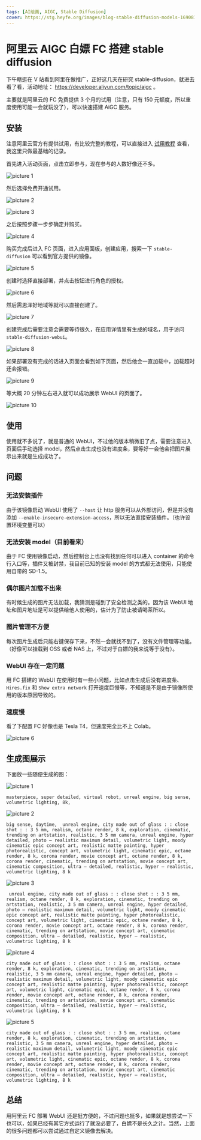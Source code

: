 ```yaml
---
tags: [AI绘画, AIGC, Stable Diffusion]
cover: https://stg.heyfe.org/images/blog-stable-diffusion-models-1690811336594.png
---
```


# 阿里云 AIGC 白嫖 FC 搭建 stable diffusion

下午瞎逛在 V 站看到阿里在做推广，正好这几天在研究 stable-diffusion，就进去看了看，活动地址： https://developer.aliyun.com/topic/aigc 。

主要就是阿里云的 FC 免费提供 3 个月的试用（注意，只有 150 元额度，所以重度使用可能一会就玩没了），可以快速搭建 AiGC 服务。

## 安装

注意阿里云官方有提供试用，有比较完整的教程，可以直接进入 [试用教程](https://developer.aliyun.com/adc/scenario/exp/e71ae1062a4f405e8ed80c0dd0ea2156?) 查看，我这里只做最基础的记录。

首先进入活动页面，点击立即参与，现在参与的人数好像还不多。

![picture 1](https://stg.heyfe.org/images/blog-stable-diffusion-aliyun-fc-1681294274442.png)

然后选择免费开通试用。

![picture 2](https://stg.heyfe.org/images/blog-stable-diffusion-aliyun-fc-1681294306017.png)

![picture 3](https://stg.heyfe.org/images/blog-stable-diffusion-aliyun-fc-1681294439158.png)

之后按照步骤一步步确定并购买。

![picture 4](https://stg.heyfe.org/images/blog-stable-diffusion-aliyun-fc-1681294457681.png)

购买完成后进入 FC 页面，进入应用面板，创建应用，搜索一下 `stable-diffusion` 可以看到官方提供的镜像。

![picture 5](https://stg.heyfe.org/images/blog-stable-diffusion-aliyun-fc-1681294524329.png)

创建时选择直接部署，并点击按钮进行角色的授权。

![picture 6](https://stg.heyfe.org/images/blog-stable-diffusion-aliyun-fc-1681294657749.png)

然后需恩泽好地域等就可以直接创建了。

![picture 7](https://stg.heyfe.org/images/blog-stable-diffusion-aliyun-fc-1681294721852.png)

创建完成后需要注意会需要等待很久，在应用详情里有生成的域名，用于访问 `stable-diffusion-webui`。

![picture 8](https://stg.heyfe.org/images/blog-stable-diffusion-aliyun-fc-1681295316539.png)

如果部署没有完成的话进入页面会看到如下页面，然后他会一直加载中，加载超时还会报错。

![picture 9](https://stg.heyfe.org/images/blog-stable-diffusion-aliyun-fc-1681295323411.png)

等大概 20 分钟左右进入就可以成功展示 WebUI 的页面了。

![picture 10](https://stg.heyfe.org/images/blog-stable-diffusion-aliyun-fc-1681296949334.png)

## 使用

使用就不多说了，就是普通的 WebUI，不过他的版本稍微旧了点，需要注意进入页面后手动选择 model，然后点击生成也没有进度条，要等好一会他会把图片展示出来就是生成成功了。

## 问题

### 无法安装插件

由于该镜像启动 WebUI 使用了 `--host` 让 http 服务可以从外部访问，但是并没有添加 `--enable-insecure-extension-access`，所以无法直接安装插件。（也许设置环境变量可以）

### 无法安装 model（目前看来）

由于 FC 使用镜像启动，然后控制台上也没有找到任何可以进入 container 的命令行入口等，插件又被封禁，我目前已知的安装 model 的方式都无法使用，只能使用自带的 SD-1.5。

### 偶尔图片加载不出来

有时候生成的图片无法加载，我猜测是碰到了安全检测之类的。因为该 WebUI 地址和图片地址是可以提供给他人使用的，估计为了防止被请喝茶所以。

### 图片管理不方便

每次图片生成后只能右键保存下来，不然一会就找不到了，没有文件管理等功能。（好像可以挂载到 OSS 或者 NAS 上，不过对于白嫖的我来说等于没有）。

### WebUI 存在一定问题

用 FC 搭建的 WebUI 在使用时有一些小问题，比如点击生成后没有进度条、`Hires.fix` 和 `Show extra network` 打开速度巨慢等，不知道是不是由于镜像所使用的版本原因导致的。

### 速度慢

看了下配置 FC 好像也是 Tesla T4，但速度完全比不上 Colab。

![picture 6](https://stg.heyfe.org/images/blog-stable-diffusion-webui-aliyun-fc-1681307878852.png)

## 生成图展示

下面放一些随便生成的图：

![picture 1](https://stg.heyfe.org/images/blog-stable-diffusion-webui-aliyun-fc-1681306078347.png)

```
masterpiece, super detailed, virtual robot, unreal engine, big sense, volumetric lighting, 8k,
```

![picture 2](https://stg.heyfe.org/images/blog-stable-diffusion-webui-aliyun-fc-1681306101712.png)

```
big sense, daytime,  unreal engine, city made out of glass : : close shot : : 3 5 mm, realism, octane render, 8 k, exploration, cinematic, trending on artstation, realistic, 3 5 mm camera, unreal engine, hyper detailed, photo – realistic maximum detail, volumetric light, moody cinematic epic concept art, realistic matte painting, hyper photorealistic, concept art, volumetric light, cinematic epic, octane render, 8 k, corona render, movie concept art, octane render, 8 k, corona render, cinematic, trending on artstation, movie concept art, cinematic composition, ultra – detailed, realistic, hyper – realistic, volumetric lighting, 8 k
```

![picture 3](https://stg.heyfe.org/images/blog-stable-diffusion-webui-aliyun-fc-1681306175732.png)

```
 unreal engine, city made out of glass : : close shot : : 3 5 mm, realism, octane render, 8 k, exploration, cinematic, trending on artstation, realistic, 3 5 mm camera, unreal engine, hyper detailed, photo – realistic maximum detail, volumetric light, moody cinematic epic concept art, realistic matte painting, hyper photorealistic, concept art, volumetric light, cinematic epic, octane render, 8 k, corona render, movie concept art, octane render, 8 k, corona render, cinematic, trending on artstation, movie concept art, cinematic composition, ultra – detailed, realistic, hyper – realistic, volumetric lighting, 8 k
```

![picture 4](https://stg.heyfe.org/images/blog-stable-diffusion-webui-aliyun-fc-1681306182978.png)

```
city made out of glass : : close shot : : 3 5 mm, realism, octane render, 8 k, exploration, cinematic, trending on artstation, realistic, 3 5 mm camera, unreal engine, hyper detailed, photo – realistic maximum detail, volumetric light, moody cinematic epic concept art, realistic matte painting, hyper photorealistic, concept art, volumetric light, cinematic epic, octane render, 8 k, corona render, movie concept art, octane render, 8 k, corona render, cinematic, trending on artstation, movie concept art, cinematic composition, ultra – detailed, realistic, hyper – realistic, volumetric lighting, 8 k
```

![picture 5](https://stg.heyfe.org/images/blog-stable-diffusion-webui-aliyun-fc-1681306191335.png)

```
city made out of glass : : close shot : : 3 5 mm, realism, octane render, 8 k, exploration, cinematic, trending on artstation, realistic, 3 5 mm camera, unreal engine, hyper detailed, photo – realistic maximum detail, volumetric light, moody cinematic epic concept art, realistic matte painting, hyper photorealistic, concept art, volumetric light, cinematic epic, octane render, 8 k, corona render, movie concept art, octane render, 8 k, corona render, cinematic, trending on artstation, movie concept art, cinematic composition, ultra – detailed, realistic, hyper – realistic, volumetric lighting, 8 k
```

## 总结

用阿里云 FC 部署 WebUI 还是挺方便的，不过问题也挺多，如果就是想尝试一下也可以，如果已经有其它方式运行了就没必要了，白嫖不是长久之计。当然，上面的很多问题都可以尝试通过自定义镜像去解决。
